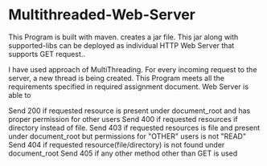 # Multithreaded-Web-Server

This Program is built with maven. creates a jar file. This jar along with supported-libs can be deployed as individual HTTP Web Server that supports GET request..

I have used approach of MultiThreading. For every incoming request to the server, a new thread is being created. This Program meets all the requirements specified in required assignment document. Web Server is able to

Send 200 if requested resource is present under document_root and has proper permission for other users
Send 400 if requested resources if directory instead of file.
Send 403 if requested resources is file and present under document_root but permissions for "OTHER" users is not "READ"
Send 404 if requested resource(file/directory) is not found under document_root
Send 405 if any other method other than GET is used
